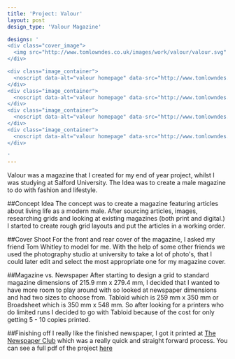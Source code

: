 ```yaml
---
title: 'Project: Valour'
layout: post
design_type: 'Valour Magazine'

designs: '
<div class="cover_image">
  <img src="http://www.tomlowndes.co.uk/images/work/valour/valour.svg" alt="alt foundry logo"/>
</div>

<div class="image_container">  
  <noscript data-alt="valour homepage" data-src="http://www.tomlowndes.co.uk/images/work/valour/valour4.jpg" data-src-retina="http://tomlowndes.co.uk/images/work/valour/valour4@2x.jpg"><img src="http://www.tomlowndes.co.uk/images/work/valour/valour4.jpg" alt="valour homepage"></noscript>
</div>
<div class="image_container">
  <noscript data-alt="valour homepage" data-src="http://www.tomlowndes.co.uk/images/work/valour/homepage.jpg" data-src-retina="http://tomlowndes.co.uk/images/work/valour/homepage@2x.jpg"><img src="http://www.tomlowndes.co.uk/images/work/valour/homepage.jpg" alt="valour homepage"></noscript>
</div>
<div class="image_container">
  <noscript data-alt="valour homepage" data-src="http://www.tomlowndes.co.uk/images/work/valour/valour2.jpg" data-src-retina="http://tomlowndes.co.uk/images/work/valour/valour2@2x.jpg"><img src="http://www.tomlowndes.co.uk/images/work/valour/valour2.jpg" alt="valour homepage"></noscript>
</div>
<div class="image_container">  
  <noscript data-alt="valour homepage" data-src="http://www.tomlowndes.co.uk/images/work/valour/valour3.jpg" data-src-retina="http://tomlowndes.co.uk/images/work/valour/valour3@2x.jpg"><img src="http://www.tomlowndes.co.uk/images/work/valour/valour3.jpg" alt="valour homepage"></noscript>
</div>

'
---
```


Valour was a magazine that I created for my end of year project, whilst I was studying at Salford University. The Idea was to create a male magazine to do with fashion and lifestyle.
<!--more-->

##Concept Idea
The concept was to create a magazine featuring articles about living life as a modern male. After sourcing articles, images, researching grids and looking at existing magazines (both print and digital.) I started to create rough grid layouts and put the articles in a working order. 

##Cover Shoot
For the front and rear cover of the magazine, I asked my friend Tom Whitley to model for me. With the help of some other friends we used the photography studio at university to take a lot of photo's, that I could later edit and select the most appropriate one for my magazine cover.

##Magazine vs. Newspaper
After starting to design a grid to standard magazine dimensions of 215.9 mm x 279.4 mm, I decided that I wanted to have more room to play around with so looked at newspaper dimensions and had two sizes to choose from. Tabloid which is 259 mm x 350 mm or Broadsheet which is 350 mm x 548 mm. So after looking for a printers who do limited runs I decided to go with Tabloid because of the cost for only getting 5 - 10 copies printed.

##Finishing off 
I really like the finished newspaper, I got it printed at [The Newspaper Club](http://www.newspaperclub.com/) which was a really quick and straight forward process. You can see a full pdf of the project [here](/images/pdf/valourdps.pdf)
